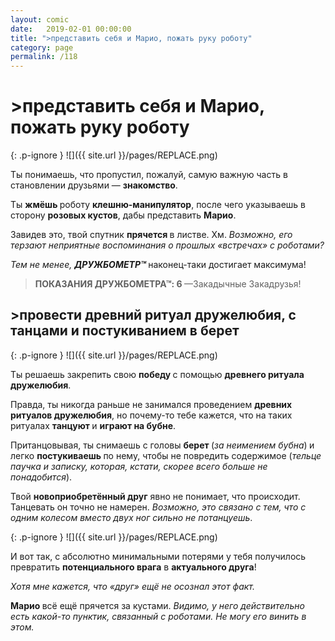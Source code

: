 ```yaml
---
layout: comic
date:   2019-02-01 00:00:00 
title: ">представить себя и Марио, пожать руку роботу"
category: page
permalink: /118
---
```

# >представить себя и Марио, пожать руку роботу

{: .p-ignore }
![]({{ site.url }}/pages/REPLACE.png)

Ты понимаешь, что пропустил, пожалуй, самую важную часть в становлении друзьями — <strong>знакомство</strong>.

Ты <strong>жмёшь </strong>роботу <strong>клешню-манипулятор</strong>, после чего указываешь в сторону <strong>розовых кустов</strong>, дабы представить <strong>Марио</strong>.

Завидев это, твой спутник <strong>прячется </strong>в листве. Хм. <em>Возможно, его терзают неприятные воспоминания о прошлых «встречах» с роботами?</em>

<em>Тем не менее,</em> <strong><em>ДРУЖБОМЕТР™ </em></strong>наконец-таки достигает максимума!

<blockquote><strong>ПОКАЗАНИЯ ДРУЖБОМЕТРА™: 6 </strong>—Закадычные Закадрузья!</blockquote>

## >провести древний ритуал дружелюбия, с танцами и постукиванием в берет

{: .p-ignore }
![]({{ site.url }}/pages/REPLACE.png)

Ты решаешь закрепить свою <strong>победу </strong>с помощью <strong>древнего ритуала дружелюбия</strong>.

Правда, ты никогда раньше не занимался проведением <strong>древних ритуалов дружелюбия</strong>, но почему-то тебе кажется, что на таких ритуалах <strong>танцуют </strong>и <strong>играют на бубне</strong>.

Пританцовывая, ты снимаешь с головы <strong>берет </strong>(<em>за неимением бубна</em>)<strong> </strong>и легко <strong>постукиваешь </strong>по нему, чтобы не повредить содержимое (<em>тельце паучка и записку, которая, кстати, скорее всего больше не понадобится</em>).

Твой <strong>новоприобретённый друг</strong> явно не понимает, что происходит. Танцевать он точно не намерен. <em>Возможно, это связано с тем, что с одним колесом вместо двух ног сильно не потанцуешь</em>.

{: .p-ignore }
![]({{ site.url }}/pages/REPLACE.png)

И вот так, с абсолютно минимальными потерями у тебя получилось превратить <strong>потенциального врага</strong> в <strong>актуального друга</strong>! 

<em>Хотя мне кажется, что «друг» ещё не осознал этот факт.</em>

<strong>Марио </strong>всё ещё прячется за кустами. <em>Видимо, у него действительно есть какой-то пунктик, связанный с роботами. Не могу его винить в этом.</em>
